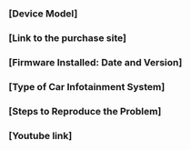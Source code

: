 ### [Device Model]

### [Link to the purchase site]

### [Firmware Installed: Date and Version]

### [Type of Car Infotainment System]

### [Steps to Reproduce the Problem]

### [Youtube link]
